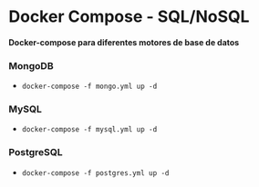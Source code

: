 # Docker Compose - SQL/NoSQL

#### Docker-compose para diferentes motores de base de datos

### MongoDB

* `docker-compose -f mongo.yml up -d`

### MySQL

* `docker-compose -f mysql.yml up -d`

### PostgreSQL

* `docker-compose -f postgres.yml up -d`
